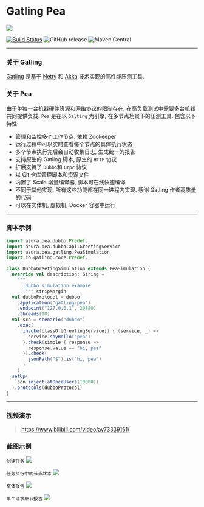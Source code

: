 # Gatling Pea

![](./images/banner.jpeg)

[![Build Status](https://travis-ci.org/asura-pro/pea.svg?branch=master)](https://travis-ci.org/asura-pro/pea)
![GitHub release](https://img.shields.io/github/release/asura-pro/pea.svg)
![Maven Central](https://img.shields.io/maven-metadata/v/http/central.maven.org/maven2/cc/akkaha/pea_2.12/maven-metadata.xml.svg)

---

### 关于 Gatling

[Gatling](http://gatling.io/) 是基于 [Netty](https://netty.io/) 和 [Akka](http://akka.io/) 技术实现的高性能压测工具.

### 关于 Pea

由于单独一台机器硬件资源和网络协议的限制存在, 在高负载测试中需要多台机器共同提供负载. `Pea` 是在以 `Galting` 为引擎, 在多节点场景下的压测工具. 包含以下特性:

- 管理和监控多个工作节点. 依赖 Zookeeper
- 运行过程中可以实时查看每个节点的具体执行状态
- 多个节点执行完后会自动收集日志, 生成统一的报告
- 支持原生的 Gatling 脚本, 原生的 `HTTP` 协议
- 扩展支持了 `Dubbo`和 `Grpc` 协议
- 以 Git 仓库管理脚本和资源文件
- 内置了 Scala 增量编译器, 脚本可在线快速编译
- 不同于其他实现, 所有这些功能都在同一进程内实现. 感谢 Gatling 作者高质量的代码
- 可以在实体机, 虚拟机, Docker 容器中运行

---

### 脚本示例

```scala
import asura.pea.dubbo.Predef._
import asura.pea.dubbo.api.GreetingService
import asura.pea.gatling.PeaSimulation
import io.gatling.core.Predef._

class DubboGreetingSimulation extends PeaSimulation {
  override val description: String =
    """
      |Dubbo simulation example
      |""".stripMargin
  val dubboProtocol = dubbo
    .application("gatling-pea")
    .endpoint("127.0.0.1", 20880)
    .threads(10)
  val scn = scenario("dubbo")
    .exec(
      invoke(classOf[GreetingService]) { (service, _) =>
        service.sayHello("pea")
      }.check(simple { response =>
        response.value == "hi, pea"
      }).check(
        jsonPath("$").is("hi, pea")
      )
    )
  setUp(
    scn.inject(atOnceUsers(10000))
  ).protocols(dubboProtocol)
}
```

---

### 视频演示

> https://www.bilibili.com/video/av73339161/

### 截图示例

`创建任务`
![](./images/shoot-01.png)

`任务执行中的节点状态`
![](./images/shoot-job.png)

`整体报告`
![](./images/report-01.png)

`单个请求细节报告`
![](./images/report-02.png)
